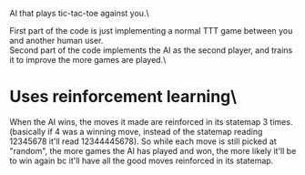 AI that plays tic-tac-toe against you.\

First part of the code is just implementing a normal TTT game between you and another human user.\
Second part of the code implements the AI as the second player, and trains it to improve the more games are played.\


# Uses reinforcement learning\
When the AI wins, the moves it made are reinforced in its statemap 3 times. (basically if 4 was a winning move, instead of the statemap reading 12345678 it'll read 12344445678). So while each move is still picked at "random", the more games the AI has played and won, the more likely it'll be to win again bc it'll have all the good moves reinforced in its statemap. 





